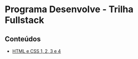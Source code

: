 # Programa Desenvolve - Trilha Fullstack

## Conteúdos

- [HTML e CSS 1, 2, 3 e 4](./html_css/barbearia_corte/readme.md)
